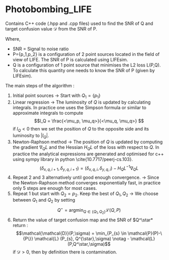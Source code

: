 # Photobombing_LIFE

Contains C++ code (.hpp and .cpp files) used to find the SNR of Q and target confusion value $\mathcal{D}$ from the SNR of P.

Where, 
- SNR = Signal to noise ratio
- P={p_1,p_2} is a configuration of 2 point sources located in the field of view of LIFE. The SNR of P is calculated using LIFEsim. 
- Q is a configuration of 1 point source that minimises the L2 loss L(P,Q). To calculate this quantity one needs to know the SNR of P (given by LIFEsim).

The main steps of the algorithm :
1. Initial point sources -> Start with $Q_1 = \{p_1\}$
2. Linear regression -> The luminosity of $Q$ is updated by calculating integrals. In practice one uses the Simpson formula or similar to approximate integrals to compute $$l_Q = \frac{<\mu_p, \mu_q>}{<\mu_q, \mu_q>} $$
  if $l_Q < 0$ then we set the position of $Q$ to the opposite side and its luminosity to $|l_Q|$.
3. Newton-Raphson method -> The position of $Q$ is updated by computing the gradient $\nabla_Q L$ and the Hessian $H_Q L$ of the loss with respect to $Q$. In practice the analytical expressions are generated and optimised for c++ using sympy library in python \cite{10.7717/peerj-cs.103}.
    $$(\delta_{x,q,i+1} ,\delta_{y,q,i+1}) = (\delta_{x,q,i} ,\delta_{y,q,i}) - H_Q L^{-1}\nabla_Q L $$ 
4. Repeat 2 and 3 alternatively until good enough convergence. -> Since the Newton-Raphson method converges exponentially fast, in practice only 5 steps are enough for most cases.
5. Repeat 1 but start with $Q_2=p_2$. Keep the best of $Q_1,Q_2$ -> We choose between $Q_1$ and $Q_2$ by setting $$Q^{\star} =  \mbox{argmin}_{Q \in \{Q_1,Q_2\}} \mathcal{L}(Q,P)$$
6. Return the value of target confusion map and the SNR of $Q^\star*
    return : $$\mathcal{\mathcal{D}}(P,\sigma) = \min_{P_{s} \in \mathcal{P}(P)-\{P\}} \mathcal{L} (P_{s}, Q^{\star},\sigma) \notag - \mathcal{L}(P,Q^\star,\sigma)$$
    if $\mathcal{D} > 0$, then by definition there is contamination.

